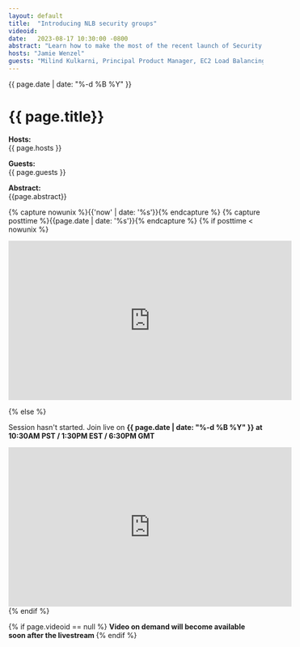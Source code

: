 ```yaml
---
layout: default
title:  "Introducing NLB security groups"
videoid: 
date:   2023-08-17 10:30:00 -0800
abstract: "Learn how to make the most of the recent launch of Security Groups on Network Load Balancer. We'll take a look on how to enable security groups on NLB and strategies for how to use them."
hosts: "Jamie Wenzel"
guests: "Milind Kulkarni, Principal Product Manager, EC2 Load Balancing"
---
```

{{ page.date | date: "%-d %B %Y" }}

<h1> {{ page.title}} </h1>

<p><b> Hosts: </b> <br> {{ page.hosts }}  </p>
<p><b> Guests: </b> <br> {{ page.guests }}  </p>
<p> <b> Abstract: </b> <br> {{page.abstract}} </p>



{% capture nowunix %}{{'now' | date: '%s'}}{% endcapture %}
{% capture posttime %}{{page.date | date: '%s'}}{% endcapture %}
{% if posttime < nowunix %}   
<div class="video-container">
    <iframe src="https://player.twitch.tv/?video={{ page.videoid }}&parent=www.theroutingloop.net&parent=127.0.0.1&autoplay=false" height="315" width="560" allowfullscreen="" frameborder="0">
    </iframe>
</div>
 
{% else %}
<p>Session hasn't started. Join live on <b>{{ page.date | date: "%-d %B %Y" }} at 10:30AM PST / 1:30PM EST / 6:30PM GMT  </b><p>
<div class="video-container">
    <iframe src="https://player.twitch.tv/?channel=aws&parent=www.theroutingloop.net&parent=127.0.0.1&autoplay=false" height="315" width="560" allowfullscreen="" frameborder="0">
    </iframe>
</div>
{% endif %}


{% if page.videoid == null %}
<b> Video on demand will become available soon after the livestream </b>
{% endif %}
